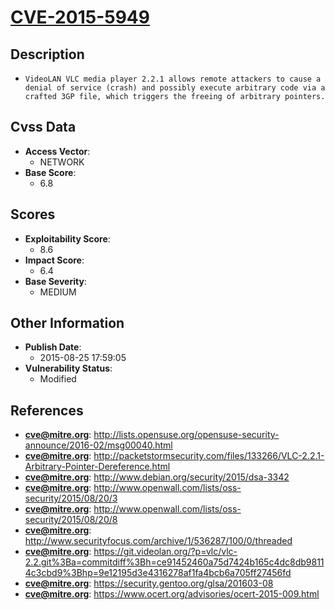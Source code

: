 
# [CVE-2015-5949](http://lists.opensuse.org/opensuse-security-announce/2016-02/msg00040.html)

## Description

- `VideoLAN VLC media player 2.2.1 allows remote attackers to cause a denial of service (crash) and possibly execute arbitrary code via a crafted 3GP file, which triggers the freeing of arbitrary pointers.`

## Cvss Data

- **Access Vector**:
  - NETWORK
- **Base Score**:
  - 6.8

## Scores

- **Exploitability Score**:
  - 8.6
- **Impact Score**:
  - 6.4
- **Base Severity**:
  - MEDIUM

## Other Information

- **Publish Date**:
  - 2015-08-25 17:59:05
- **Vulnerability Status**:
  - Modified

## References

- **cve@mitre.org**: http://lists.opensuse.org/opensuse-security-announce/2016-02/msg00040.html
- **cve@mitre.org**: http://packetstormsecurity.com/files/133266/VLC-2.2.1-Arbitrary-Pointer-Dereference.html
- **cve@mitre.org**: http://www.debian.org/security/2015/dsa-3342
- **cve@mitre.org**: http://www.openwall.com/lists/oss-security/2015/08/20/3
- **cve@mitre.org**: http://www.openwall.com/lists/oss-security/2015/08/20/8
- **cve@mitre.org**: http://www.securityfocus.com/archive/1/536287/100/0/threaded
- **cve@mitre.org**: https://git.videolan.org/?p=vlc/vlc-2.2.git%3Ba=commitdiff%3Bh=ce91452460a75d7424b165c4dc8db98114c3cbd9%3Bhp=9e12195d3e4316278af1fa4bcb6a705ff27456fd
- **cve@mitre.org**: https://security.gentoo.org/glsa/201603-08
- **cve@mitre.org**: https://www.ocert.org/advisories/ocert-2015-009.html
